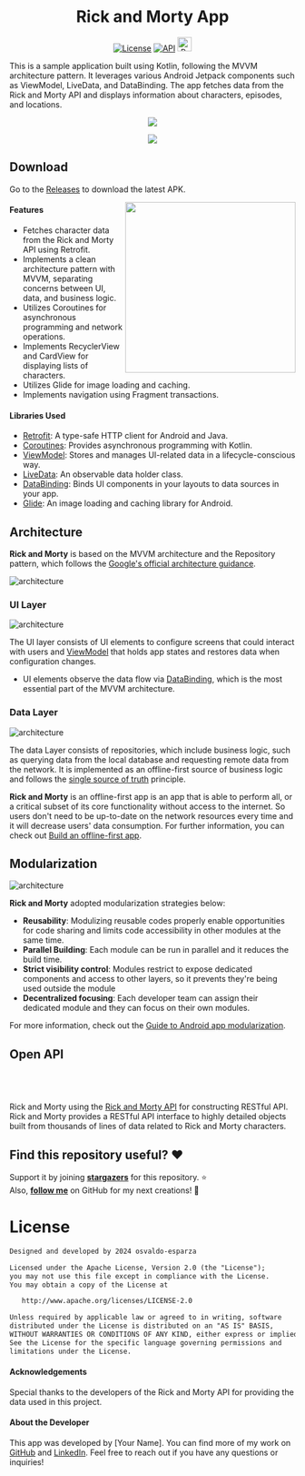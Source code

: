 <h1 align="center">Rick and Morty App</h1>

<p align="center">
  <a href="https://opensource.org/licenses/Apache-2.0"><img alt="License" src="https://img.shields.io/badge/License-Apache%202.0-blue.svg"/></a>
  <a href="https://android-arsenal.com/api?level=21"><img alt="API" src="https://img.shields.io/badge/API-21%2B-brightgreen.svg?style=flat"/></a>
  <a href="https://github.com/osvaldo-esparza"><img alt="Profile" src="https://www.soti.com.mx/github.svg" with= "100" height= "25"/></a> 
</p>



This is a sample application built using Kotlin, following the MVVM architecture pattern. It leverages various Android Jetpack components such as ViewModel, LiveData, and DataBinding. The app fetches data from the Rick and Morty API and displays information about characters, episodes, and locations.
<p align="center">
<img src="/images/portadaRNM.png"/>
</p>

<p align="center">
<img src="/images/detailsRNM.png"/>
</p>

## Download
Go to the [Releases](https://github.com/osvaldo-esparza/RickAndMorty/releases) to download the latest APK.

<img src="/images/presentation.gif" align="right" width="300"/>


#### Features

- Fetches character data from the Rick and Morty API using Retrofit.
- Implements a clean architecture pattern with MVVM, separating concerns between UI, data, and business logic.
- Utilizes Coroutines for asynchronous programming and network operations.
- Implements RecyclerView and CardView for displaying lists of characters.
- Utilizes Glide for image loading and caching.
- Implements navigation using Fragment transactions.

#### Libraries Used

- [Retrofit](https://square.github.io/retrofit/): A type-safe HTTP client for Android and Java.
- [Coroutines](https://developer.android.com/kotlin/coroutines): Provides asynchronous programming with Kotlin.
- [ViewModel](https://developer.android.com/topic/libraries/architecture/viewmodel): Stores and manages UI-related data in a lifecycle-conscious way.
- [LiveData](https://developer.android.com/topic/libraries/architecture/livedata): An observable data holder class.
- [DataBinding](https://developer.android.com/topic/libraries/data-binding): Binds UI components in your layouts to data sources in your app.
- [Glide](https://github.com/bumptech/glide): An image loading and caching library for Android.

## Architecture
**Rick and Morty** is based on the MVVM architecture and the Repository pattern, which follows the [Google's official architecture guidance](https://developer.android.com/topic/architecture).

![architecture](figure/figure0.png)

### UI Layer

![architecture](figure/figure2.png)

The UI layer consists of UI elements to configure screens that could interact with users and [ViewModel](https://developer.android.com/topic/libraries/architecture/viewmodel) that holds app states and restores data when configuration changes.
- UI elements observe the data flow via [DataBinding](https://developer.android.com/topic/libraries/data-binding), which is the most essential part of the MVVM architecture. 

### Data Layer

![architecture](figure/figure3.png)

The data Layer consists of repositories, which include business logic, such as querying data from the local database and requesting remote data from the network. It is implemented as an offline-first source of business logic and follows the [single source of truth](https://en.wikipedia.org/wiki/Single_source_of_truth) principle.<br>

**Rick and Morty** is an offline-first app is an app that is able to perform all, or a critical subset of its core functionality without access to the internet. 
So users don't need to be up-to-date on the network resources every time and it will decrease users' data consumption. For further information, you can check out [Build an offline-first app](https://developer.android.com/topic/architecture/data-layer/offline-first).

## Modularization

![architecture](figure/figure4.png)

**Rick and Morty** adopted modularization strategies below:

- **Reusability**: Modulizing reusable codes properly enable opportunities for code sharing and limits code accessibility in other modules at the same time.
- **Parallel Building**: Each module can be run in parallel and it reduces the build time.
- **Strict visibility control**: Modules restrict to expose dedicated components and access to other layers, so it prevents they're being used outside the module
- **Decentralized focusing**: Each developer team can assign their dedicated module and they can focus on their own modules.

For more information, check out the [Guide to Android app modularization](https://developer.android.com/topic/modularization).

## Open API

<svg width="40" height="40" viewBox="0 0 50 50" fill="none"><path d="M22.0852 0.160518C16.4024 0.906765 11.4609 3.26988 7.50769 7.14463C4.09614 10.4836 1.80593 14.5114 0.656075 19.1994C0.161922 21.2181 -0.00913038 22.768 0.000372558 25.0354C0.0098755 29.1493 0.817625 32.5362 2.6707 36.2674C4.52377 39.9795 7.45068 43.2993 11.0238 45.7103C15.7943 48.9249 21.8476 50.4748 27.3118 49.8721C33.5838 49.1736 38.5918 46.8105 42.8111 42.534C48.5129 36.7458 50.9076 29.2642 49.6912 20.9215C48.988 16.0231 46.1846 10.6271 42.545 7.13506C39.105 3.84392 34.9712 1.60518 30.4478 0.591045C27.8535 0.0170091 24.518 -0.164769 22.0852 0.160518ZM28.0816 3.31772C34.9332 4.32228 40.9865 8.75193 44.1225 15.0568C45.0728 16.9702 45.757 19.1324 46.0991 21.2563C46.3367 22.7297 46.3367 26.681 46.0991 28.0491C45.4624 31.6655 44.17 34.7271 42.0034 37.6642C41.6422 38.1617 40.7015 39.2141 39.9222 39.9986L38.5063 41.4146L38.5633 42.1513L38.6203 42.8784L38.3447 41.826C38.0216 40.5727 37.7365 39.8743 37.3184 39.3194C37.1474 39.0897 37.0048 38.8506 37.0048 38.7836C37.0143 38.7262 37.2519 38.4966 37.5465 38.2861C38.0786 37.9034 38.8104 37.1284 39.2095 36.5161C39.352 36.3152 39.5516 36.1526 39.7512 36.0952C40.2263 35.9612 40.768 35.3968 40.8915 34.9088C41.0246 34.44 40.977 34.22 40.6539 33.7321L40.4164 33.3876L40.6254 32.4405C40.8345 31.5029 40.8345 31.4838 40.6729 30.0104C40.5874 29.1972 40.5209 28.4127 40.5209 28.2787C40.5209 27.9439 39.7892 26.4705 39.2095 25.6573C38.2402 24.2796 37.8791 23.9543 36.4726 23.2655C34.8381 22.4523 34.2395 22.3183 32.5859 22.3853C31.1415 22.4427 29.9251 22.7201 28.8133 23.2559C27.6919 23.7917 26.4185 25.0641 25.1927 26.8915C24.7745 27.5038 24.746 27.5803 24.746 28.1735C24.746 28.6327 24.651 29.0824 24.4039 29.8573C23.9858 31.168 24.0048 31.4742 24.6035 32.4979C24.8411 32.8997 25.0311 33.2824 25.0311 33.3302C25.0311 33.3876 24.9076 33.5694 24.746 33.7416C24.2424 34.287 24.2519 35.1289 24.7745 35.6934C25.0691 36.0091 25.7913 36.3057 25.9719 36.1813C26.0194 36.1526 25.9814 35.9134 25.8769 35.6551C25.5918 34.8993 25.6678 34.8706 26.0194 35.6073C26.7131 37.0806 27.6539 38.0278 29.1649 38.774C30.3052 39.3289 31.284 39.5777 32.681 39.6446C33.3082 39.6733 33.7358 39.7307 33.6313 39.769C33.0611 39.9699 30.4383 39.5968 29.2314 39.1376L28.6042 38.8984L28.4427 39.1184C28.0911 39.5777 27.3973 41.0989 27.2263 41.7781C27.1313 42.1704 26.9982 42.9645 26.9317 43.5385C26.7416 45.3276 26.6656 45.4902 26.4661 44.4378C26.1335 42.6966 23.9003 34.4496 23.6247 33.9521C23.5867 33.8756 22.988 33.6747 22.2943 33.5025C21.6006 33.3207 20.8403 33.1102 20.6027 33.0145C20.3747 32.9284 20.1561 32.8806 20.1276 32.9093C20.0991 32.938 20.2606 33.2154 20.4887 33.5216C20.7168 33.8277 21.0399 34.2965 21.2109 34.5549C21.6576 35.2724 22.6934 37.5111 22.9975 38.4009C23.3301 39.3481 23.3016 39.415 22.3038 40.2665C21.9237 40.5918 21.6101 40.9267 21.6101 41.0128C21.6101 41.0893 22.0472 41.5677 22.5794 42.0652C23.5011 42.9358 23.5392 42.9932 23.4631 43.2611L23.3776 43.5481L23.3396 43.2515C23.3206 43.0219 23.0925 42.7636 22.3228 42.0269C21.7716 41.5198 21.325 41.0415 21.325 40.9649C21.325 40.898 21.6671 40.544 22.0757 40.1804C23.121 39.2811 23.1305 39.2237 22.7029 38.1234C21.9807 36.277 20.4317 33.4259 19.8615 32.8901C19.681 32.7179 19.6144 32.5553 19.6144 32.297C19.6144 31.9047 19.7 31.809 20.1846 31.6464C20.6788 31.4838 21.1634 31.1106 21.496 30.6418C21.7621 30.2687 21.8761 30.2017 22.6079 29.9721C23.0545 29.8286 23.4156 29.6755 23.4156 29.6373C23.4156 29.5894 23.2446 29.3407 23.0355 29.0919C22.6269 28.5944 22.5508 28.2405 22.8264 28.1544C22.912 28.1257 23.2446 28.0778 23.5582 28.0395C23.8718 28.0108 24.1568 27.963 24.1949 27.9343C24.2329 27.9152 24.1378 27.5516 23.9858 27.1307C23.8242 26.7097 23.7007 26.3079 23.7007 26.2505C23.7007 26.1835 23.9478 26.0591 24.2519 25.9539C24.9266 25.7338 26.0764 25.1598 26.0764 25.045C26.0764 24.9972 25.7248 24.7675 25.3067 24.5379C24.4799 24.0978 23.6437 23.4281 23.7672 23.3133C23.8052 23.275 24.1473 23.1411 24.5084 23.0263C25.4207 22.7201 26.39 22.2705 27.1503 21.7825C27.5019 21.5625 27.787 21.3616 27.768 21.352C27.7299 21.3233 25.1547 20.2135 24.9076 20.1274C24.7935 20.0796 24.765 20.0222 24.8125 19.9361C24.8506 19.8595 25.4778 19.2472 26.2 18.5775C26.9127 17.8982 27.5019 17.3146 27.5019 17.2764C27.5019 17.1998 26.9127 17.0946 25.1737 16.8458C24.5465 16.7502 23.9953 16.6545 23.9573 16.6162C23.9098 16.578 24.3469 15.736 24.9266 14.7506C25.8674 13.1337 26.0479 12.7893 25.9529 12.7893C25.9339 12.7893 25.1546 13.0668 24.2234 13.4112C22.8644 13.9087 22.4938 14.0044 22.3988 13.9087C22.1897 13.6982 21.9902 12.1196 21.9902 10.7036V9.33553L21.2204 9.74692C20.3177 10.2349 19.1108 11.182 18.5501 11.8422C18.341 12.1005 18.1225 12.311 18.0845 12.311C18.0369 12.311 17.6758 11.8709 17.2672 11.3255C16.564 10.3879 15.3761 9.05808 15.2431 9.05808C15.2051 9.05808 15.129 9.47904 15.072 9.9861C14.901 11.4212 14.3973 13.172 14.1502 13.172C14.0837 13.172 13.6276 12.9807 13.1429 12.751C12.3637 12.3875 11.1758 12.0239 10.7387 12.0239C10.6247 12.0239 10.6817 12.1961 10.9573 12.7606C11.3754 13.6121 11.7555 14.942 11.708 15.4012L11.6795 15.7073L10.8242 15.7743C8.33445 15.9657 7.16559 16.0805 7.16559 16.1283C7.16559 16.1666 7.58372 16.6162 8.09688 17.1424C9.05667 18.1183 9.75989 19.1611 9.71237 19.5247C9.69337 19.6586 9.20872 20.0604 8.21091 20.7589C7.40316 21.3233 6.72845 21.8304 6.70945 21.8782C6.69044 21.9261 6.79497 21.993 6.94702 22.0313C7.96383 22.2513 8.40097 22.3949 8.76208 22.6053C9.25623 22.9019 9.76939 23.342 10.026 23.7056L10.216 23.9735L9.1517 25.0354C8.25842 25.9347 8.10638 26.1165 8.22041 26.2218C8.29644 26.2887 8.86661 26.5088 9.49381 26.7001C10.121 26.8915 10.6722 27.0924 10.7197 27.1402C10.7672 27.1881 10.6912 27.676 10.5106 28.3457C10.3491 28.9676 10.2445 29.5129 10.273 29.5607C10.3206 29.6468 11.8885 29.5703 12.1451 29.4746C12.3827 29.3885 12.4777 29.6181 12.5443 30.374C12.5823 30.8141 12.6393 31.1872 12.6773 31.2063C12.7533 31.2541 13.8176 30.7949 13.8176 30.7184C13.8176 30.6897 13.6941 30.4888 13.5421 30.2687C12.9054 29.3311 12.4682 28.1544 12.1261 26.4227C11.8981 25.3224 11.7935 24.27 11.9076 24.27C11.9456 24.27 12.0121 24.5762 12.0501 24.9493C12.2402 27.0828 13.219 29.7904 14.1122 30.6897C14.3403 30.9193 14.8345 31.2446 15.3096 31.4646L16.1079 31.8377L16.0793 32.1917L16.0508 32.5457L13.9412 33.2537L11.8315 33.9617L11.6415 34.5453C11.5369 34.8706 11.0998 36.3535 10.6817 37.8556C9.90243 40.5822 9.66486 41.2711 9.7789 40.4579C9.82641 40.056 9.8074 40.0178 9.32275 39.482C6.29132 36.1909 4.41924 32.3352 3.68751 27.8578C3.41193 26.2218 3.44044 22.7201 3.73503 21.1128C4.56178 16.5971 6.38635 12.9137 9.37027 9.76606C14.2358 4.64757 21.0494 2.29402 28.0816 3.31772ZM15.2241 34.2391C14.5399 35.6647 13.3235 39.0802 13.428 39.262C13.4755 39.3481 13.8842 39.7403 14.3403 40.1421C14.8059 40.544 15.1956 40.9171 15.2146 40.9841C15.2431 41.051 15.1005 41.2615 14.901 41.4624C14.6919 41.6825 14.6159 41.7303 14.7109 41.5868C15.0815 41.0032 15.11 41.0797 14.1502 40.19C13.504 39.5872 13.2475 39.2907 13.2475 39.128C13.2475 38.6305 15.129 33.8373 15.3286 33.8373C15.3761 33.8373 15.3286 34.0191 15.2241 34.2391Z"></path></svg>


Rick and Morty using the [Rick and Morty API](https://rickandmortyapi.com) for constructing RESTful API.<br>
Rick and Morty provides a RESTful API interface to highly detailed objects built from thousands of lines of data related to Rick and Morty characters.

## Find this repository useful? :heart:
Support it by joining __[stargazers](https://github.com/osvaldo-esparza/RickAndMorty/stargazers)__ for this repository. :star: <br>
Also, __[follow me](https://github.com/osvaldo-esparza)__ on GitHub for my next creations! 🤩

# License
```xml
Designed and developed by 2024 osvaldo-esparza 

Licensed under the Apache License, Version 2.0 (the "License");
you may not use this file except in compliance with the License.
You may obtain a copy of the License at

   http://www.apache.org/licenses/LICENSE-2.0

Unless required by applicable law or agreed to in writing, software
distributed under the License is distributed on an "AS IS" BASIS,
WITHOUT WARRANTIES OR CONDITIONS OF ANY KIND, either express or implied.
See the License for the specific language governing permissions and
limitations under the License.
```


#### Acknowledgements

Special thanks to the developers of the Rick and Morty API for providing the data used in this project.

#### About the Developer

This app was developed by [Your Name]. You can find more of my work on [GitHub](https://github.com/osvaldo-esparza) and [LinkedIn](https://www.linkedin.com/in/osvaldo-esparza-saucedo/). Feel free to reach out if you have any questions or inquiries!
